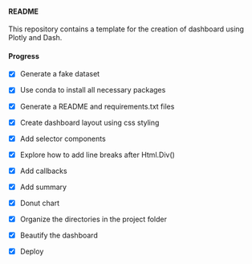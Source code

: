 #### README

This repository contains a template for the creation of dashboard using Plotly and Dash.

#### Progress

- [x] Generate a fake dataset
- [x] Use conda to install all necessary packages
- [x] Generate a README and requirements.txt files
- [x] Create dashboard layout using css styling
- [x] Add selector components
- [x] Explore how to add line breaks after Html.Div()
- [x] Add callbacks
- [x] Add summary
- [x] Donut chart
- [x] Organize the directories in the project folder
- [x] Beautify the dashboard
- [x] Deploy


